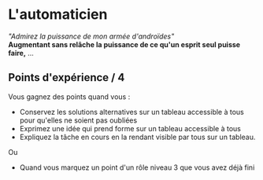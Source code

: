 # L'automaticien
_"Admirez la puissance de mon armée d'androïdes"_  
__Augmentant sans relâche la puissance de ce qu'un esprit seul puisse faire,__
...
 
## Points d'expérience / 4 
Vous gagnez des points quand vous :
* Conservez les solutions alternatives sur un tableau accessible à tous pour qu'elles ne
 soient pas oubliées
* Exprimez une idée qui prend forme sur un tableau accessible à tous
* Expliquez la tâche en cours en la rendant visible par tous sur un tableau.

Ou
* Quand vous marquez un point d'un rôle niveau 3 que vous avez déjà fini